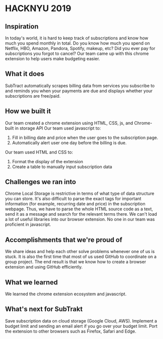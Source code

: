 <h1>HACKNYU 2019</h1>

## Inspiration
In today's world, it is hard to keep track of subscriptions and know how much you spend monthly in total. Do you know how much you spend on Netflix, HBO, Amazon, Pandora, Spotify, makeup, etc? Did you ever pay for subscriptions you forgot to cancel?
Our team came up with this chrome extension to help users make budgeting easier.

## What it does
SubTract automatically scrapes billing data from services you subscribe to and reminds you when your payments are due and displays whether your subscriptions are free/paid.

## How we built it
Our team created a chrome extension using HTML, CSS, js, and Chrome-built in storage API
Our team used javascript to:
  1. Fill in billing date and price when the user goes to the subscription page.
  2. Automatically alert user one day before the billing is due. 

Our team used HTML and CSS to: 
   1. Format the display of the extension
   2. Create a table to manually input subscription data 

## Challenges we ran into
Chrome Local Storage is restrictive in terms of what type of data structure you can store. It's also difficult to parse the exact tags for important information (for example, recurring date and price) in the subscription webpage. Thus, we have to parse the whole HTML source code as a text, send it as a message and search for the relevant terms there.
We can't load a lot of useful libraries into our browser extension.
No one in our team was proficient in javascript. 

## Accomplishments that we're proud of
We share ideas and help each other solve problems whenever one of us is stuck. It is also the first time that most of us used GitHub to coordinate on a group project. The end result is that we know how to create a browser extension and using GitHub efficiently.

## What we learned
We learned the chrome extension ecosystem and javascript.

## What's next for SubTrakt
Save subscription data on cloud storage (Google Cloud, AWS). Implement a budget limit and sending an email alert if you go over your budget limit.  Port the extension to other browsers such as Firefox, Safari and Edge.

